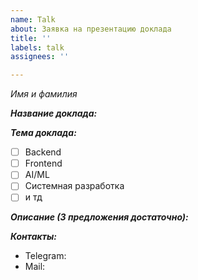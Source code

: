 ```yaml
---
name: Talk
about: Заявка на презентацию доклада
title: ''
labels: talk
assignees: ''

---
```


*Имя и фамилия*

***Название доклада:***

***Тема доклада:***
* [ ] Backend
* [ ] Frontend
* [ ] AI/ML
* [ ] Системная разработка
* [ ] и тд

***Описание (3 предложения достаточно):***

***Контакты:***
- Telegram: 
- Mail:
